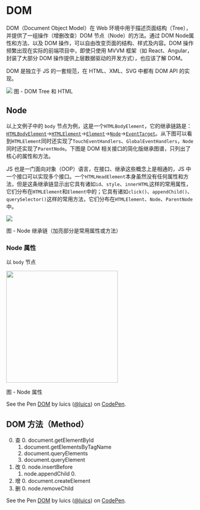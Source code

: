 # DOM

DOM（Document Object Model）在 Web 环境中用于描述页面结构（Tree），并提供了一组操作（增删改查）DOM 节点（Node）的方法。通过 DOM Node属性和方法、以及 DOM 操作，可以自由改变页面的结构、样式及内容。DOM 操作频繁出现在实际的前端项目中，即使只使用 MVVM 框架（如 React、Angular，封装了大部分 DOM 操作提供上层数据驱动的开发方式），也应该了解 DOM。

DOM 是独立于 JS 的一套规范，在 HTML、XML、SVG 中都有 DOM API 的实现。

![](https://gw.alicdn.com/tfs/TB1LTh.QVXXXXbxXXXXXXXXXXXX-1598-588.png)
图 - DOM Tree 和 HTML

## Node 

以上文例子中的 `body` 节点为例，这是一个`HTMLBodyElement`，它的继承链路是：[`HTMLBodyElement`](https://developer.mozilla.org/en-US/docs/Web/API/HTMLBodyElement)->[`HTMLElement`](https://developer.mozilla.org/en-US/docs/Web/API/HTMLElement)->[`Element`](https://developer.mozilla.org/en-US/docs/Web/API/Element)->[`Node`](https://developer.mozilla.org/en-US/docs/Web/API/Node)->[`EventTarget`](https://developer.mozilla.org/en-US/docs/Web/API/EventTarget)。从下图可以看到`HTMLElement`同时还实现了`TouchEventHandlers`、`GlobalEventHandlers`，`Node`同时还实现了`ParentNode`。下图是 DOM 相关接口的简化版继承图谱，只列出了核心的属性和方法。

JS 也是一门面向对象（OOP）语言，在接口、继承这些概念上是相通的，JS 中一个接口可以实现多个接口。一个`HTMLHeadElement`本身虽然没有任何属性和方法，但是这条继承链显示出它具有诸如`id`、`style`、`innerHTML`这样的常用属性，它们分布在`HTMLElement`和`Element`中的；它具有诸如`click()`、`appendChild()`、`querySelector()`这样的常用方法，它们分布在`HTMLElement`、`Node`、`ParentNode`中。

<img src="https://gw.alicdn.com/tfs/TB14wx9QVXXXXbSXXXXXXXXXXXX-1824-1052.png" />

图 - Node 继承链（加亮部分是常用属性或方法）



### Node 属性

以 `body` 节点

<img src="https://gw.alicdn.com/tfs/TB1G1lPQVXXXXXEXFXXXXXXXXXX-1202-594.png" height="297" />

图 - Node 属性



<p data-height="265" data-theme-id="0" data-slug-hash="zwrGXN" data-default-tab="html,result" data-user="luics" data-embed-version="2" data-pen-title="DOM" class="codepen">See the Pen <a href="https://codepen.io/luics/pen/zwrGXN/">DOM</a> by luics (<a href="http://codepen.io/luics">@luics</a>) on <a href="http://codepen.io">CodePen</a>.</p>
<script async src="https://production-assets.codepen.io/assets/embed/ei.js"></script>

## DOM 方法（Method）

0. 查
      0. document.getElementById
      1. document.getElementsByTagName
      2. document.queryElements
      3. document.queryElement
1. 改
    0. node.insertBefore
    1. node.appendChild
       0.
2. 增
    0. document.createElement
3. 删
    0. node.removeChild

<p data-height="265" data-theme-id="0" data-slug-hash="zwrGXN" data-default-tab="html,result" data-user="luics" data-embed-version="2" data-pen-title="DOM" class="codepen">See the Pen <a href="https://codepen.io/luics/pen/zwrGXN/">DOM</a> by luics (<a href="http://codepen.io/luics">@luics</a>) on <a href="http://codepen.io">CodePen</a>.</p>
<script async src="https://production-assets.codepen.io/assets/embed/ei.js"></script>

